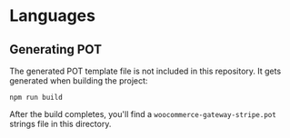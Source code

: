 # Languages

## Generating POT

The generated POT template file is not included in this repository. It gets generated when building the project:

```
npm run build
```

After the build completes, you'll find a `woocommerce-gateway-stripe.pot` strings file in this directory. 
